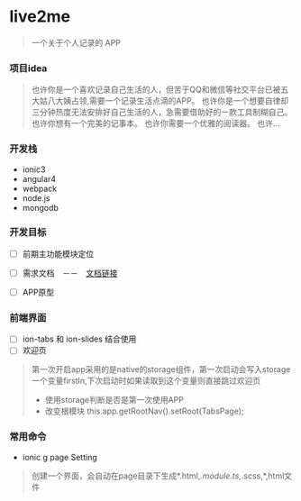 # live2me

> 一个关于个人记录的 APP


### 项目idea

>  也许你是一个喜欢记录自己生活的人，但苦于QQ和微信等社交平台已被五大姑八大姨占领,需要一个记录生活点滴的APP。
> 也许你是一个想要自律却三分钟热度无法安排好自己生活的人，急需要借助好的一款工具制糊自己。
> 也许你想有一个完美的记事本。
> 也许你需要一个优雅的阅读器。
> 也许...

### 开发栈

* ionic3
* angular4
* webpack
* node.js
* mongodb

### 开发目标

- [ ] 前期主功能模块定位
- [ ] 需求文档　－－　[文档链接](https://luoshilu.gitbooks.io/live2me-demand/content/)
- [ ] APP原型


### 前端界面
- [ ] ion-tabs 和 ion-slides 结合使用
- [ ] 欢迎页
> 第一次开启app采用的是native的storage组件，第一次启动会写入storage一个变量firstIn,下次启动时如果读取到这个变量则直接跳过欢迎页
> * 使用storage判断是否是第一次使用APP
> * 改变根模块 this.app.getRootNav().setRoot(TabsPage);


### 常用命令
* ionic g page Setting
> 创建一个界面，会自动在page目录下生成*.html,*.module.ts,*.scss,*,html文件
